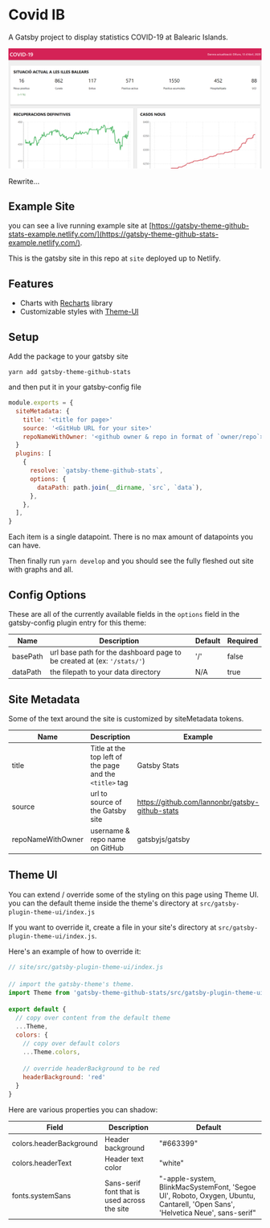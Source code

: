 # Covid IB

A Gatsby project to display statistics COVID-19 at Balearic Islands.

![Example site for theme using gatsby as data](./captura.png)

Rewrite...

## Example Site

you can see a live running example site at [https://gatsby-theme-github-stats-example.netlify.com/](https://gatsby-theme-github-stats-example.netlify.com/).

This is the gatsby site in this repo at `site` deployed up to Netlify.

## Features

- Charts with [Recharts](http://recharts.org/) library
- Customizable styles with [Theme-UI](https://theme-ui.com/)

## Setup

Add the package to your gatsby site

```shell
yarn add gatsby-theme-github-stats
```

and then put it in your gatsby-config file

```js
module.exports = {
  siteMetadata: {
    title: '<title for page>'
    source: '<GitHub URL for your site>'
    repoNameWithOwner: '<github owner & repo in format of `owner/repo`>'
  }
  plugins: [
    {
      resolve: `gatsby-theme-github-stats`,
      options: {
        dataPath: path.join(__dirname, `src`, `data`),
      },
    },
  ],
}
```

Each item is a single datapoint. There is no max amount of datapoints you can have.

Then finally run `yarn develop` and you should see the fully fleshed out site with graphs and all.

## Config Options

These are all of the currently available fields in the `options` field in the gatsby-config plugin entry for this theme:

| Name     | Description                                                             | Default | Required |
| -------- | ----------------------------------------------------------------------- | ------- | -------- |
| basePath | url base path for the dashboard page to be created at (ex: `'/stats/'`) | '/'     | false    |
| dataPath | the filepath to your data directory                                     | N/A     | true     |

## Site Metadata

Some of the text around the site is customized by siteMetadata tokens.

| Name              | Description                                             | Example                                         | required |
| ----------------- | ------------------------------------------------------- | ----------------------------------------------- | -------- |
| title             | Title at the top left of the page and the `<title>` tag | Gatsby Stats                                    | true     |
| source            | url to source of the Gatsby site                        | https://github.com/lannonbr/gatsby-github-stats | false    |
| repoNameWithOwner | username & repo name on GitHub                          | gatsbyjs/gatsby                                 | false    |

## Theme UI

You can extend / override some of the styling on this page using Theme UI. you can the default theme inside the theme's directory at `src/gatsby-plugin-theme-ui/index.js`

If you want to override it, create a file in your site's directory at `src/gatsby-plugin-theme-ui/index.js`.

Here's an example of how to override it:

```js
// site/src/gatsby-plugin-theme-ui/index.js

// import the gatsby-theme's theme.
import Theme from 'gatsby-theme-github-stats/src/gatsby-plugin-theme-ui'

export default {
  // copy over content from the default theme
  ...Theme,
  colors: {
    // copy over default colors
    ...Theme.colors,

    // override headerBackground to be red
    headerBackground: 'red'
  }
}
```

Here are various properties you can shadow:

| Field                   | Description                                  | Default                                                                                                                       |
| ----------------------- | -------------------------------------------- | ----------------------------------------------------------------------------------------------------------------------------- |
| colors.headerBackground | Header background                            | "#663399"                                                                                                                     |
| colors.headerText       | Header text color                            | "white"                                                                                                                       |
| fonts.systemSans        | Sans-serif font that is used across the site | "-apple-system, BlinkMacSystemFont, 'Segoe UI', Roboto, Oxygen, Ubuntu, Cantarell, 'Open Sans', 'Helvetica Neue', sans-serif" |
